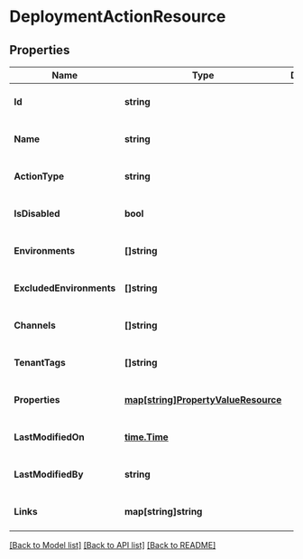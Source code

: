 # DeploymentActionResource

## Properties
Name | Type | Description | Notes
------------ | ------------- | ------------- | -------------
**Id** | **string** |  | [optional] [default to null]
**Name** | **string** |  | [optional] [default to null]
**ActionType** | **string** |  | [optional] [default to null]
**IsDisabled** | **bool** |  | [optional] [default to null]
**Environments** | **[]string** |  | [optional] [default to null]
**ExcludedEnvironments** | **[]string** |  | [optional] [default to null]
**Channels** | **[]string** |  | [optional] [default to null]
**TenantTags** | **[]string** |  | [optional] [default to null]
**Properties** | [**map[string]PropertyValueResource**](PropertyValueResource.md) |  | [optional] [default to null]
**LastModifiedOn** | [**time.Time**](time.Time.md) |  | [optional] [default to null]
**LastModifiedBy** | **string** |  | [optional] [default to null]
**Links** | **map[string]string** |  | [optional] [default to null]

[[Back to Model list]](../README.md#documentation-for-models) [[Back to API list]](../README.md#documentation-for-api-endpoints) [[Back to README]](../README.md)


